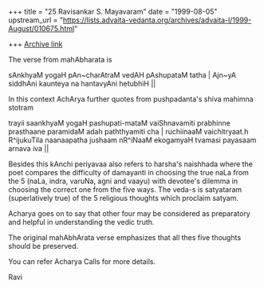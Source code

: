 +++
title = "25 Ravisankar S. Mayavaram"
date = "1999-08-05"
upstream_url = "https://lists.advaita-vedanta.org/archives/advaita-l/1999-August/010675.html"

+++
[Archive link](https://lists.advaita-vedanta.org/archives/advaita-l/1999-August/010675.html)

The verse from mahAbharata is

sAnkhyaM yogaH pAn~charAtraM vedAH  pAshupataM tatha |
Ajn~yA siddhAni kaunteya na hantavyAni hetubhiH ||

In this context AchArya further quotes from pushpadanta's shiva mahimna
stotram

trayii saankhyaM yogaH pashupati-mataM vaiShnavamiti
prabhinne prasthaane paramidaM adah paththyamiti cha |
ruchiinaaM vaichitryaat.h R^ijukuTila naanaapatha jushaam
nR^iNaaM ekogamyaH tvamasi payasaam arnava iva ||


Besides this kAnchi periyavaa also refers to harsha's naishhada where
the poet compares the difficulty of damayanti in choosing the true naLa
from the 5 (naLa, indra, varuNa, agni and vaayu) with devotee's dilemma
in choosing the correct one from the five ways. The veda-s is
satyataram (superlatively true) of the 5 religious thoughts which
proclaim satyam.

Acharya goes on to say that other four may be considered as preparatory
and helpful in understanding the vedic truth.

The original mahAbhArata verse emphasizes that all thes five thoughts
should be preserved.

You can refer Acharya Calls for more details.

Ravi

